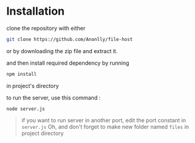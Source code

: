 # Installation
clone the repository with either
```bash
git clone https://github.com/Anonlly/file-host
```
or by downloading the zip file and extract it.

and then install required dependency by running 
```bash
npm install
```
in project's directory

to run the server, use this command :
```
node server.js
```

> if you want to run server in another port, edit the port constant in `server.js`
> Oh, and don't forget to make new folder named `files` in project directory